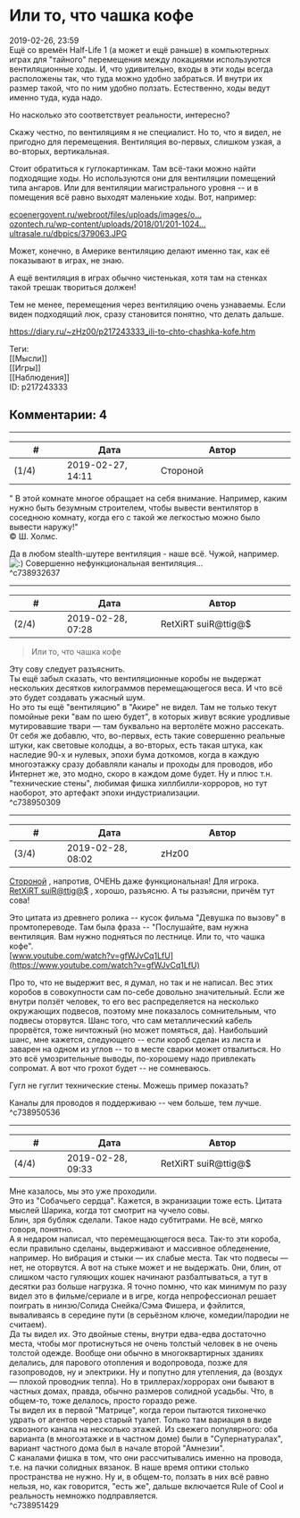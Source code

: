 Или то, что чашка кофе
======================

  
2019-02-26, 23:59  
 Ещё со времён Half-Life 1 (а может и ещё раньше) в компьютерных играх для "тайного" перемещения между локациями используются вентиляционные ходы. И, что удивительно, входы в эти ходы всегда расположены так, что туда можно удобно забраться. И внутри их размер такой, что по ним удобно ползать. Естественно, ходы ведут именно туда, куда надо.   
   
 Но насколько это соответствует реальности, интересно?   
   
 Скажу честно, по вентиляциям я не специалист. Но то, что я видел, не пригодно для перемещения. Вентиляция во-первых, слишком узкая, а во-вторых, вертикальная.   
   
 Стоит обратиться к гуглокартинкам. Там всё-таки можно найти подходящие ходы. Но используются они для вентиляции помещений типа ангаров. Или для вентиляции магистрального уровня -- и в помещения всё равно выходят маленькие ходы. Вот, например:   
   
  [ecoenergovent.ru/webroot/files/uploads/images/o...](https://ecoenergovent.ru/webroot/files/uploads/images/osnovnye-trebovaniya-k-sistemam-ventilyacii-4.jpg)    
  [ozontech.ru/wp-content/uploads/2018/01/201-1024...](http://ozontech.ru/wp-content/uploads/2018/01/201-1024x614.jpg)    
  [ultrasale.ru/dbpics/379063.JPG](https://ultrasale.ru/dbpics/379063.JPG)    
   
 Может, конечно, в Америке вентиляцию делают именно так, как её показывают в играх, не знаю.   
   
  А ещё вентиляция в играх обычно чистенькая, хотя там на стенках такой трешак твориться должен!    
   
 Тем не менее, перемещения через вентиляцию очень узнаваемы. Если виден подходящий люк, сразу становится понятно, что делать дальше.   
  
<https://diary.ru/~zHz00/p217243333_ili-to-chto-chashka-kofe.htm>  
  
Теги:  
[[Мысли]]  
[[Игры]]  
[[Наблюдения]]  
ID: p217243333  


Комментарии: 4
--------------

  


---



|         #         |              Дата              |                     Автор                     |           ID           |
| --- | --- | --- | --- |
| (1/4) | 2019-02-27, 14:11 | Стороной | c738932637 |

  
 " В этой комнате многое обращает на себя внимание. Например, каким нужно быть безумным строителем, чтобы вывести вентилятор в соседнюю комнату, когда его с такой же легкостью можно было вывести наружу!"   
 © Ш. Холмс.   
   
 Да в любом stealth-шутере вентиляция - наше всё. Чужой, например. ![:)](http://static.diary.ru/picture/3.gif) Совершенно нефункциональная вентиляция...   
 ^c738932637

---



|         #         |              Дата              |                     Автор                     |           ID           |
| --- | --- | --- | --- |
| (2/4) | 2019-02-28, 07:28 | RetXiRT suiR@ttig@$ | c738950309 |

  
  
>   Или то, что чашка кофе  

 Эту сову следует разъяснить.   
 Ты ещё забыл сказать, что вентиляционные коробы не выдержат нескольких десятков килограммов перемещающегося веса. И что всё это будет создавать ужасный шум.   
 Но это ты ещё "вентиляцию" в "Акире" не видел. Там не только текут помойные реки "вам по шею будет", в которых живут всякие уродливые мутировавшие твари — там буквально на вертолёте можно рассекать.   
 0т себя же добавлю, что, во-первых, есть такие совершенно реальные штуки, как световые колодцы, а во-вторых, есть такая штука, как наследие 90-х и нулевых, эпохи бума доткомов, когда в каждую многоэтажку сразу добавляли каналы и проходы для проводов, ибо Интернет же, это модно, скоро в каждом доме будет. Ну и плюс т.н. "технические стены", любимая фишка хиллбилли-хорроров, но тут наоборот, это артефакт эпохи индустриализации.    
 ^c738950309

---



|         #         |              Дата              |                     Автор                     |           ID           |
| --- | --- | --- | --- |
| (3/4) | 2019-02-28, 08:02 | zHz00 | c738950536 |

  
  [Стороной](http://1047.diary.ru "И васильки, и я, и тополя")  , напротив, ОЧЕНЬ даже функциональная! Для игрока.   
  [RetXiRT suiR@ttig@$](http://Hellspawn.diary.ru "Fission Chips")  , хорошо, разъясню. А ты разъясни, причём тут сова!   
   
 Это цитата из древнего ролика -- кусок фильма "Девушка по вызову" в промтопереводе. Там была фраза -- "Послушайте, вам нужна вентиляция. Вам нужно подняться по лестнице. Или то, что чашка кофе".   
  [www.youtube.com/watch?v=gfWJvCq1LfU](https://www.youtube.com/watch?v=gfWJvCq1LfU)    
   
 Про то, что не выдержит вес, я думал, но так и не написал. Вес этих коробов в совокупности сам по-себе довольно значительный. Если же внутри ползёт человек, то его вес распределяется на несколько окружающих подвесов, поэтому мне показалось сомнительным, что подвесы оторвутся. Шанс того, что сам металлический кабель прорвётся, тоже ничтожный (но может помяться, да). Наибольший шанс, мне кажется, следующего -- если короб сделан из листа и заварен на одном из углов -- то в месте сварки может отвалиться. Но это всё умозрительные выводы, по-хорошему надо привлекать сопромат. А вот что грохот будет -- не сомневаюсь.   
   
 Гугл не гуглит технические стены. Можешь пример показать?   
   
 Каналы для проводов я поддерживаю -- чем больше, тем лучше.   
 ^c738950536

---



|         #         |              Дата              |                     Автор                     |           ID           |
| --- | --- | --- | --- |
| (4/4) | 2019-02-28, 09:33 | RetXiRT suiR@ttig@$ | c738951429 |

  
  Мне казалось, мы это уже проходили.   
 Это из "Собачьего сердца". Кажется, в экранизации тоже есть. Цитата мыслей Шарика, когда тот смотрит на чучело совы.   
 Блин, зря бубляж сделали. Такое надо субтитрами. Не всё, мягко говоря, понятно.   
 А я недаром написал, что  перемещающегося  веса. Так-то эти короба, если правильно сделаны, выдерживают и массивное обледенение, например. Но вибрация и стыки — их слабые места. Так что подвесы — нет, не оторвутся. А вот на стыке может и не выдержать. 0ни, блин, от слишком часто гуляющих кошек начинают разбалтываться, а тут в десятки раз больше нагрузка. Я точно помню, что как минимум по разу видел это в фильме/сериале и в игре, когда непрофессионал решает поиграть в нинзю/Солида Снейка/Сэма Фишера, и фэйлится, вываливаясь в середине пути (в серьёзном ключе, комедии/пародии не считаем).   
 Да ты видел их. Это двойные стены, внутри едва-едва достаточно места, чтобы мог протиснуться не очень толстый человек в не очень толстой одежде. Вообще они обычно в многоквартирных зданиях делались, для парового отопления и водопровода, позже для газопроводов, ну и электрики. Ну и попутно для утепления, да (воздух — плохой проводник тепла). Но в триллерах/хоррорах они бывают в частных домах, правда, обычно размеров солидной усадьбы. Что, в общем-то, тоже делалось, просто гораздо реже.   
 Ты видел их в первой "Матрице", когда герои пытаются тихонечко удрать от агентов через старый туалет. Только там вариация в виде сквозного канала на несколько этажей. Из свежего популярного: оба варианта (в многоэтажке и в частном доме) были в "Супернатуралах", вариант частного дома был в начале второй "Амнезии".   
 С каналами фишка в том, что они рассчитывались именно на провода, т.е. на пачки солидных вязанок. В наше время оптики столько пространства не нужно. Ну и, в общем-то, ползать в них всё равно нельзя, но, как говорится, "есть же", дальше включается Rule of Cool и реальность немножко подправляется.    
 ^c738951429